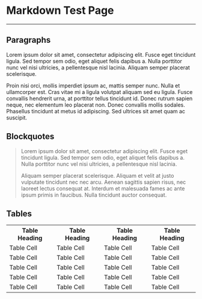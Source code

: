 # Markdown Test Page
----

## Paragraphs

Lorem ipsum dolor sit amet, consectetur adipiscing elit. Fusce eget tincidunt ligula. Sed tempor sem odio, eget aliquet felis dapibus a. Nulla porttitor nunc vel nisi ultricies, a pellentesque nisl lacinia. Aliquam semper placerat scelerisque.

Proin nisi orci, mollis imperdiet ipsum ac, mattis semper nunc. Nulla et ullamcorper est. Cras vitae mi a ligula volutpat aliquam sed eu ligula. Fusce convallis hendrerit urna, at porttitor tellus tincidunt id. Donec rutrum sapien neque, nec elementum leo placerat non. Donec convallis mollis sodales. Phasellus tincidunt at metus id adipiscing. Sed ultrices sit amet quam ac suscipit.

## Blockquotes
> Lorem ipsum dolor sit amet, consectetur adipiscing elit. Fusce eget tincidunt ligula. Sed tempor sem odio, eget aliquet felis dapibus a. Nulla porttitor nunc vel nisi ultricies, a pellentesque nisl lacinia.
>
> Aliquam semper placerat scelerisque. Aliquam et velit at justo vulputate tincidunt nec nec arcu. Aenean sagittis sapien risus, nec laoreet lectus consequat at. Interdum et malesuada fames ac ante ipsum primis in faucibus. Nulla tincidunt auctor consequat.

## Tables
<table>
    <tbody>
        <tr>
            <th>Table Heading</th>
            <th>Table Heading</th>
            <th>Table Heading</th>
            <th>Table Heading</th>
        </tr>
        <tr>
            <td>Table Cell</td>
            <td>Table Cell</td>
            <td>Table Cell</td>
            <td>Table Cell</td>
        </tr>
        <tr>
            <td>Table Cell</td>
            <td>Table Cell</td>
            <td>Table Cell</td>
            <td>Table Cell</td>
        </tr>
        <tr>
            <td>Table Cell</td>
            <td>Table Cell</td>
            <td>Table Cell</td>
            <td>Table Cell</td>
        </tr>
        <tr>
            <td>Table Cell</td>
            <td>Table Cell</td>
            <td>Table Cell</td>
            <td>Table Cell</td>
        </tr>
        <tr>
            <td>Table Cell</td>
            <td>Table Cell</td>
            <td>Table Cell</td>
            <td>Table Cell</td>
        </tr>
    </tbody>
</table>



